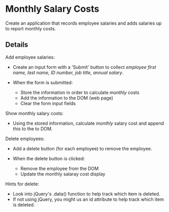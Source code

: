 # Monthly Salary Costs
Create an application that records employee salaries and adds salaries up to report monthly costs. 

## Details

Add employee salaries:
- Create an input form with a 'Submit' button to collect _employee first name, last name, ID number, job title, annual salary_. 

- When the form is submitted: 
    - Store the information in order to calculate *monthly* costs
    - Add the information to the DOM (web page) 
    - Clear the form input fields

Show monthly salary costs:
-  Using the stored information, calculate *monthly* salary cost and append this to the to DOM.

Delete employees:
- Add a delete button (for each employee) to remove the employee. 

- When the delete button is clicked:
    - Remove the employee from the DOM
    - Update the monthly salaray cost display 
    
Hints for delete: 
- Look into jQuery's .data() function to help track which item is deleted.
- If not using jQuery, you might us an id attribute to help track which item is deleted.

